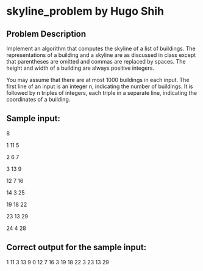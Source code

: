# skyline_problem by Hugo Shih
## Problem Description
Implement an algorithm that computes the skyline of a list of buildings. The representations of a building and a skyline are as discussed in class except that parentheses are omitted and commas are replaced by spaces. The height and width of a building are always positive integers.

You may assume that there are at most 1000 buildings in each input. The first line of an input is an integer n, indicating the number of buildings. It is followed by n triples of integers, each triple in a separate line, indicating the coordinates of a building.

## Sample input:
8

1 11 5 

2 6 7

3 13 9 

12 7 16 

14 3 25

19 18 22

23 13 29

24 4 28

## Correct output for the sample input:
1 11 3 13 9 0 12 7 16 3 19 18 22 3 23 13 29
